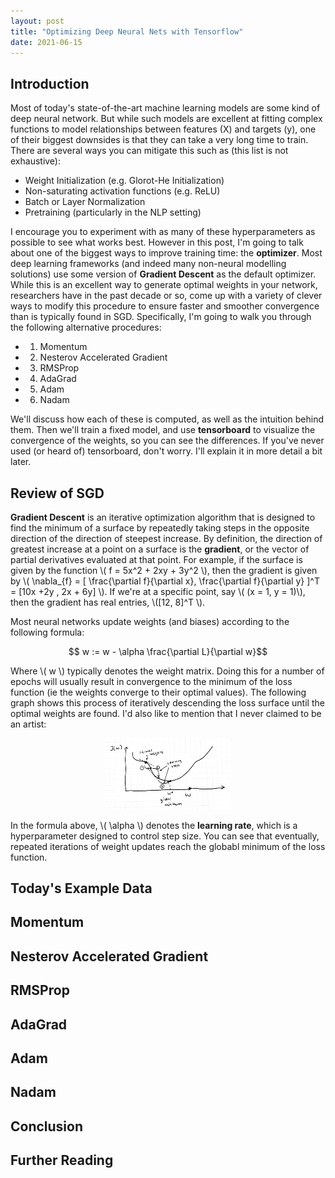 ```yaml
---
layout: post
title: "Optimizing Deep Neural Nets with Tensorflow"
date: 2021-06-15
---
```


## Introduction

Most of today's state-of-the-art machine learning models are some kind of deep neural network. But while such models are excellent at fitting complex functions to model relationships between features (X) and targets (y), one of their biggest downsides is that they can take a very long time to train. There are several ways you can mitigate this such as (this list is not exhaustive):
- Weight Initialization (e.g. Glorot-He Initialization)
- Non-saturating activation functions (e.g. ReLU)
- Batch or Layer Normalization
- Pretraining (particularly in the NLP setting)

I encourage you to experiment with as many of these hyperparameters as possible to see what works best. However in this post, I'm going to talk about one of the biggest ways to improve training time: the __optimizer__. Most deep learning frameworks (and indeed many non-neural modelling solutions) use some version of __Gradient Descent__ as the default optimizer. While this is an excellent way to generate optimal weights in your network, researchers have in the past decade or so, come up with a variety of clever ways to modify this procedure to ensure faster and smoother convergence than is typically found in SGD. Specifically, I'm going to walk you through the following alternative procedures:
- 1. Momentum
- 2. Nesterov Accelerated Gradient
- 3. RMSProp
- 4. AdaGrad
- 5. Adam
- 6. Nadam

We'll discuss how each of these is computed, as well as the intuition behind them. Then we'll train a fixed model, and use __tensorboard__ to visualize the convergence of the weights, so you can see the differences. If you've never used (or heard of) tensorboard, don't worry. I'll explain it in more detail a bit later.

## Review of SGD

__Gradient Descent__ is an iterative optimization algorithm that is designed to find the minimum of a surface by repeatedly taking steps in the opposite direction of the direction of steepest increase. By definition, the direction of greatest increase at a point on a surface is the __gradient__, or the vector of partial derivatives evaluated at that point. For example, if the surface is given by the function \\( f = 5x^2 + 2xy + 3y^2 \\), then the gradient is given by \\( \nabla_{f} = [ \frac{\partial f}{\partial x}, \frac{\partial f}{\partial y} ]^T = [10x +2y , 2x + 6y] \\). If we're at a specific point, say \\( (x = 1, y = 1)\\), then the gradient has real entries, \\([12, 8]^T \\). 

Most neural networks update weights (and biases) according to the following formula:

$$ w := w - \alpha \frac{\partial L}{\partial w}$$

Where \\( w \\) typically denotes the weight matrix. Doing this for a number of epochs will usually result in convergence to the minimum of the loss function (ie the weights converge to their optimal values). The following graph shows this process of iteratively descending the loss surface until the optimal weights are found. I'd also like to mention that I never claimed to be an artist: 

<center><img src="/img/sgd.png" width = "40%" alt = "SGD"></center>

In the formula above, \\( \alpha \\) denotes the __learning rate__, which is a hyperparameter designed to control step size. You can see that eventually, repeated iterations of weight updates reach the globabl minimum of the loss function.

## Today's Example Data 

## Momentum

## Nesterov Accelerated Gradient

## RMSProp

## AdaGrad

## Adam

## Nadam

## Conclusion

## Further Reading